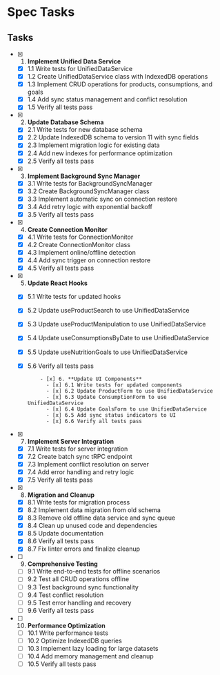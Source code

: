# Spec Tasks

## Tasks

- [x] 1. **Implement Unified Data Service**
  - [x] 1.1 Write tests for UnifiedDataService
  - [x] 1.2 Create UnifiedDataService class with IndexedDB operations
  - [x] 1.3 Implement CRUD operations for products, consumptions, and goals
  - [x] 1.4 Add sync status management and conflict resolution
  - [x] 1.5 Verify all tests pass

- [x] 2. **Update Database Schema**
  - [x] 2.1 Write tests for new database schema
  - [x] 2.2 Update IndexedDB schema to version 11 with sync fields
  - [x] 2.3 Implement migration logic for existing data
  - [x] 2.4 Add new indexes for performance optimization
  - [x] 2.5 Verify all tests pass

- [x] 3. **Implement Background Sync Manager**
  - [x] 3.1 Write tests for BackgroundSyncManager
  - [x] 3.2 Create BackgroundSyncManager class
  - [x] 3.3 Implement automatic sync on connection restore
  - [x] 3.4 Add retry logic with exponential backoff
  - [x] 3.5 Verify all tests pass

- [x] 4. **Create Connection Monitor**
  - [x] 4.1 Write tests for ConnectionMonitor
  - [x] 4.2 Create ConnectionMonitor class
  - [x] 4.3 Implement online/offline detection
  - [x] 4.4 Add sync trigger on connection restore
  - [x] 4.5 Verify all tests pass

- [x] 5. **Update React Hooks**
  - [x] 5.1 Write tests for updated hooks
  - [x] 5.2 Update useProductSearch to use UnifiedDataService
  - [x] 5.3 Update useProductManipulation to use UnifiedDataService
  - [x] 5.4 Update useConsumptionsByDate to use UnifiedDataService
  - [x] 5.5 Update useNutritionGoals to use UnifiedDataService
  - [x] 5.6 Verify all tests pass

            - [x] 6. **Update UI Components**
              - [x] 6.1 Write tests for updated components
              - [x] 6.2 Update ProductForm to use UnifiedDataService
              - [x] 6.3 Update ConsumptionForm to use UnifiedDataService
              - [x] 6.4 Update GoalsForm to use UnifiedDataService
              - [x] 6.5 Add sync status indicators to UI
              - [x] 6.6 Verify all tests pass

- [x] 7. **Implement Server Integration**
  - [x] 7.1 Write tests for server integration
  - [x] 7.2 Create batch sync tRPC endpoint
  - [x] 7.3 Implement conflict resolution on server
  - [x] 7.4 Add error handling and retry logic
  - [x] 7.5 Verify all tests pass

- [x] 8. **Migration and Cleanup**
  - [x] 8.1 Write tests for migration process
  - [x] 8.2 Implement data migration from old schema
  - [x] 8.3 Remove old offline data service and sync queue
  - [x] 8.4 Clean up unused code and dependencies
  - [x] 8.5 Update documentation
  - [x] 8.6 Verify all tests pass
  - [x] 8.7 Fix linter errors and finalize cleanup

- [ ] 9. **Comprehensive Testing**
  - [ ] 9.1 Write end-to-end tests for offline scenarios
  - [ ] 9.2 Test all CRUD operations offline
  - [ ] 9.3 Test background sync functionality
  - [ ] 9.4 Test conflict resolution
  - [ ] 9.5 Test error handling and recovery
  - [ ] 9.6 Verify all tests pass

- [ ] 10. **Performance Optimization**
  - [ ] 10.1 Write performance tests
  - [ ] 10.2 Optimize IndexedDB queries
  - [ ] 10.3 Implement lazy loading for large datasets
  - [ ] 10.4 Add memory management and cleanup
  - [ ] 10.5 Verify all tests pass
